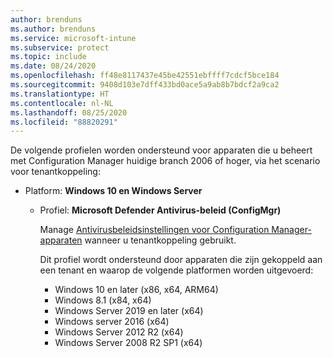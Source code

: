 ```yaml
---
author: brenduns
ms.author: brenduns
ms.service: microsoft-intune
ms.subservice: protect
ms.topic: include
ms.date: 08/24/2020
ms.openlocfilehash: ff48e8117437e45be42551ebffff7cdcf5bce184
ms.sourcegitcommit: 9408d103e7dff433bd0ace5a9ab8b7bdcf2a9ca2
ms.translationtype: HT
ms.contentlocale: nl-NL
ms.lasthandoff: 08/25/2020
ms.locfileid: "88820291"
---
```

<!--Don't apply H2/H3 in this include file since they are context driven by article-->
De volgende profielen worden ondersteund voor apparaten die u beheert met Configuration Manager huidige branch 2006 of hoger, via het scenario voor tenantkoppeling:
<!--The following profiles are supported for devices you manage with Configuration Manager Technical Preview 2007 or later, through the tenant attach scenario:-->

- Platform: **Windows 10 en Windows Server**

  - Profiel: **Microsoft Defender Antivirus-beleid (ConfigMgr)**
  
    Manage [Antivirusbeleidsinstellingen voor Configuration Manager-apparaten](../../protect/antivirus-microsoft-defender-settings-windows-tenant-attach.md) wanneer u tenantkoppeling gebruikt.

    Dit profiel wordt ondersteund door apparaten die zijn gekoppeld aan een tenant en waarop de volgende platformen worden uitgevoerd:
    - Windows 10 en later (x86, x64, ARM64)
    - Windows 8.1 (x84, x64)
    - Windows Server 2019 en later (x64)
    - Windows server 2016 (x64)
    - Windows Server 2012 R2 (x64)
    - Windows Server 2008 R2 SP1 (x64)

